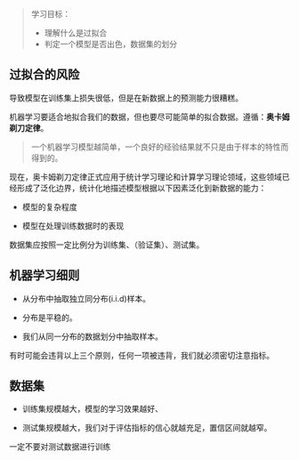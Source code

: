 > 学习目标：
>
> - 理解什么是过拟合
> - 判定一个模型是否出色，数据集的划分

## 过拟合的风险 

导致模型在训练集上损失很低，但是在新数据上的预测能力很糟糕。 

机器学习要适合地拟合我们的数据，但也要尽可能简单的拟合数据。遵循：**奥卡姆剃刀定律**。 

> 一个机器学习模型越简单，一个良好的经验结果就不只是由于样本的特性而得到的。 

现在，奥卡姆剃刀定律正式应用于统计学习理论和计算学习理论领域，这些领域已经形成了泛化边界，统计化地描述模型根据以下因素泛化到新数据的能力： 

- 模型的复杂程度 

- 模型在处理训练数据时的表现 

数据集应按照一定比例分为训练集、（验证集）、测试集。 

## 机器学习细则 

- 从分布中抽取独立同分布(i.i.d)样本。 

- 分布是平稳的。 

- 我们从同一分布的数据划分中抽取样本。 

有时可能会违背以上三个原则，任何一项被违背，我们就必须密切注意指标。 

## 数据集 

- 训练集规模越大，模型的学习效果越好、 

- 测试集规模越大，我们对于评估指标的信心就越充足，置信区间就越窄。 

一定不要对测试数据进行训练 
